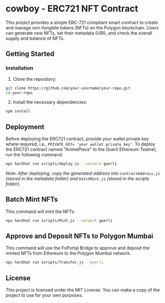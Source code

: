 # cowboy - ERC721 NFT Contract

This project provides a simple ERC-721 compliant smart contract to create and manage non-fungible tokens (NFTs) on the Polygon blockchain. Users can generate new NFTs, set their metadata (URI), and check the overall supply and balance of NFTs.

## Getting Started



### Installation

1. Clone the repository:

```bash
git clone https://github.com/your-username/your-repo.git
cd your-repo
```

2. Install the necessary dependencies:

```bash
npm install
```

## Deployment

Before deploying the ERC721 contract, provide your wallet private key where required, i.e., `PRIVATE_KEY= 'your wallet private key'`. To deploy the ERC721 contract named "AnimePiece" to the Goerli Ethereum Testnet, run the following command:

```bash
npx hardhat run scripts/deploy.js --network goerli
```

_Note: After deploying, copy the generated address into `contractAddress.js` (stored in the metadata folder) and `batchMint.js` (stored in the scripts folder)._

## Batch Mint NFTs

This command will mint the NFTs:

```bash
npx hardhat run scripts/Mint.js --network goerli
```

## Approve and Deposit NFTs to Polygon Mumbai

This command will use the FxPortal Bridge to approve and deposit the minted NFTs from Ethereum to the Polygon Mumbai network.

```bash
npx hardhat run scripts/Transfer.js --goerli
```




## License

This project is licensed under the MIT License. You can make a copy of the project to use for your own purposes.
